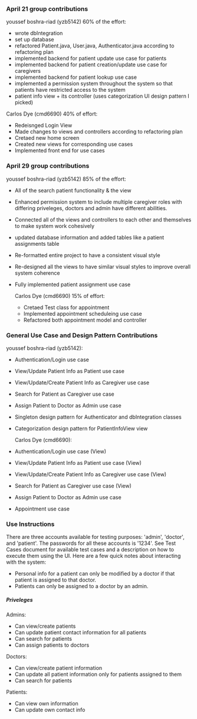 ### April 21 group contributions

youssef boshra-riad (yzb5142) 60% of the effort:

- wrote dbIntegration
- set up database
- refactored Patient.java, User.java, Authenticator.java according to refactoring plan
- implemented backend for patient update use case for patients
- implemented backend for patient creation/update use case for caregivers
- implemented backend for patient lookup use case
- implemented a permission system throughout the system so that patients have restricted access to the system
- patient info view + its controller (uses categorization UI design pattern I picked)

Carlos Dye (cmd6690) 40% of effort:
- Redeisnged Login View
- Made changes to views and controllers according to refactoring plan
- Cretaed new home screen
- Created new views for corresponding use cases
- Implemented front end for use cases


### April 29 group contributions

youssef boshra-riad (yzb5142) 85% of the effort:

- All of the search patient functionality & the view
- Enhanced permission system to include multiple caregiver roles with differing priveleges, doctors and admin have different abilities.
- Connected all of the views and controllers to each other and themselves to make system work cohesively
- updated database information and added tables like a patient assignments table
- Re-formatted entire project to have a consistent visual style
- Re-designed all the views to have similar visual styles to improve overall system coherence
- Fully implemented patient assignment use case

  Carlos Dye (cmd6690) 15% of effort:
  - Cretaed Test class for appointment
  - Implemented appointment scheduleing use case
  - Refactored both appointment model and controller
    
### General Use Case and Design Pattern Contributions

youssef boshra-riad (yzb5142):

- Authentication/Login use case
- View/Update Patient Info as Patient use case
- View/Update/Create Patient Info as Caregiver use case
- Search for Patient as Caregiver use case
- Assign Patient to Doctor as Admin use case
- Singleton design pattern for Authenticator and dbIntegration classes
- Categorization design pattern for PatientInfoView view

  Carlos Dye (cmd6690):
- Authentication/Login use case (View) 
- View/Update Patient Info as Patient use case (View)
- View/Update/Create Patient Info as Caregiver use case (View)
- Search for Patient as Caregiver use case (View)
- Assign Patient to Doctor as Admin use case
- Appointment use case

### Use Instructions

There are three accounts available for testing purposes: 'admin', 'doctor', and 'patient'. The passwords for all these accounts is '1234'. See Test Cases document for available test cases and a description on how to execute them using the UI. Here are a few quick notes about interacting with the system:

- Personal info for a patient can only be modified by a doctor if that patient is assigned to that doctor.
- Patients can only be assigned to a doctor by an admin.

##### Priveleges

Admins:

- Can view/create patients
- Can update patient contact information for all patients
- Can search for patients
- Can assign patients to doctors

Doctors:

- Can view/create patient information
- Can update all patient information only for patients assigned to them
- Can search for patients

Patients:

- Can view own information
- Can update own contact info
